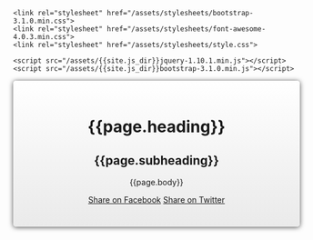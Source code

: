 ---
---

<!DOCTYPE html>
<html>
  <head>
    <meta charset="utf-8">
    <title>{{headingOne}}</title>

    <link rel="stylesheet" href="/assets/stylesheets/bootstrap-3.1.0.min.css">
    <link rel="stylesheet" href="/assets/stylesheets/font-awesome-4.0.3.min.css">
    <link rel="stylesheet" href="/assets/stylesheets/style.css">

    <script src="/assets/{{site.js_dir}}jquery-1.10.1.min.js"></script>
    <script src="/assets/{{site.js_dir}}bootstrap-3.1.0.min.js"></script>
  </head>
  <body class="red-veg-pattern-background">
    <div class="container-fluid" id="top-heading">
      <header class="row" id="campaign-header">
	      <div class="col-md-8 col-md-offset-2" style="background: linear-gradient(to bottom,#fff 0,#eaeaea 100%);border-radius: 5px;-webkit-box-shadow: 0 1px 9px 0 rgba(0,0,0,0.7);box-shadow: 0 1px 9px 0 rgba(0,0,0,0.7);padding:5%; margin-top  :2%;">
	        <h1>{{page.heading}}</h1>
	        <h2>{{page.subheading}}</h2>
	        <p>
	          {{page.body}}
	        </p>
	        <p class="text-center">
	          <a href="https://www.facebook.com/sharer/sharer.php?u={{page.base-url}}" class="btn btn-lg btn-secondary" type="button" name="button"><i class="fa fa-facebook"></i> Share on Facebook</a>
	          <a href="https://twitter.com/intent/tweet?&text={{page.base-url}}" class="btn btn-lg btn-secondary" type="button" name="button"><i class="fa fa-twitter"></i> Share on Twitter</a>
	        </p>
	      </div>
      </header>
    </div>
  </body>
</html>
